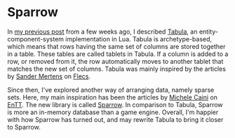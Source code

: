 # Sparrow

In [my previous post](https://github.com/elemel/blog/tree/master/2022/11/27)
from a few weeks ago, I described [Tabula](https://github.com/elemel/tabula),
an entity-component-system implementation in Lua. Tabula is archetype-based,
which means that rows having the same set of columns are stored together in a
table. These tables are called tablets in Tabula. If a column is added to a
row, or removed from it, the row automatically moves to another tablet that
matches the new set of columns. Tabula was mainly inspired by the articles by
[Sander Mertens](https://ajmmertens.medium.com/) on
[Flecs](https://github.com/SanderMertens/flecs).

Since then, I've explored another way of arranging data, namely sparse sets.
Here, my main inspiration has been the articles by
[Michele Caini](https://skypjack.github.io/) on
[EnTT](https://github.com/skypjack/entt). The new library is called
[Sparrow](https://github.com/elemel/sparrow). In comparison to Tabula,
Sparrow is more an in-memory database than a game engine. Overall, I'm happier
with how Sparrow has turned out, and may rewrite Tabula to bring it closer to
Sparrow.
